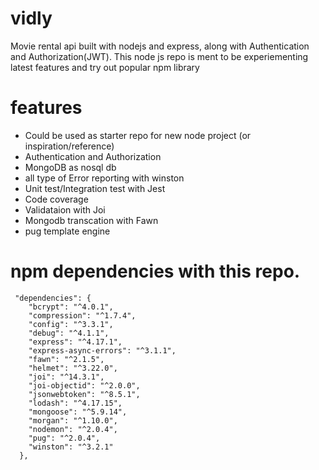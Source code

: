 # vidly
Movie rental api built with nodejs and express, along with Authentication and Authorization(JWT). This node js repo is ment to be experiementing latest features and try out popular npm library

# features
* Could be used as starter repo for new node project (or inspiration/reference)
* Authentication and Authorization
* MongoDB as nosql db
* all type of Error reporting with winston
* Unit test/Integration test with Jest
* Code coverage
* Validataion with Joi
* Mongodb transcation with Fawn
* pug template engine


# npm dependencies with this repo.

```
 "dependencies": {
    "bcrypt": "^4.0.1",
    "compression": "^1.7.4",
    "config": "^3.3.1",
    "debug": "^4.1.1",
    "express": "^4.17.1",
    "express-async-errors": "^3.1.1",
    "fawn": "^2.1.5",
    "helmet": "^3.22.0",
    "joi": "^14.3.1",
    "joi-objectid": "^2.0.0",
    "jsonwebtoken": "^8.5.1",
    "lodash": "^4.17.15",
    "mongoose": "^5.9.14",
    "morgan": "^1.10.0",
    "nodemon": "^2.0.4",
    "pug": "^2.0.4",
    "winston": "^3.2.1"
  },
```

